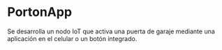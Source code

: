 # PortonApp
Se desarrolla un nodo IoT que activa una puerta de garaje mediante una aplicación en el celular o un botón integrado.
